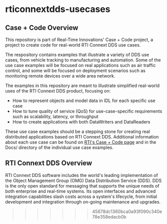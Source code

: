 rticonnextdds-usecases
======================

Case + Code Overview
--------------------

This repository is part of Real-Time Innovations' Case + Code project, 
a project to create code for real-world RTI Connext DDS use cases.

The respository contains examples that illustrate a variety of DDS use cases, 
from vehicle tracking to manufacturing and automation.  Some of the use case
examples will be focused on real applications such as air traffic control, 
and some will be focused on deployment scenarios such as monitoring remote
devices over a wide area network.

The examples in this repository are meant to illustrate simplified real-world 
uses of the RTI Connext DDS product, focusing on:
- How to represent objects and model data in IDL for each specific use case
- How to tune quality of service (QoS) for use-case-specific requirements such as scalability, latency, or throughput
- How to create applications with both DataWriters and DataReaders

These use case examples should be a stepping stone for creating real 
distributed applications based on RTI Connext DDS. Additional information 
about each use case can be found on [RTI's Case + Code page](http://www.rti.com/resources/usecases/index.html)
and in the Docs/ directory of the individual use case examples.

RTI Connext DDS Overview
------------------------

RTI Connext DDS software includes the world's leading implementation of the 
Object Management Group (OMG) Data Distribution Service (DDS). DDS is the only 
open standard for messaging that supports the unique needs of both enterprise 
and real-time systems. Its open interfaces and advanced integration 
capabilities slash costs across a system's lifecycle, from initial development 
and integration through on-going maintenance and upgrades.
>>>>>>> 45678dc1360bca0a93f090c340e78e358edacb0b
